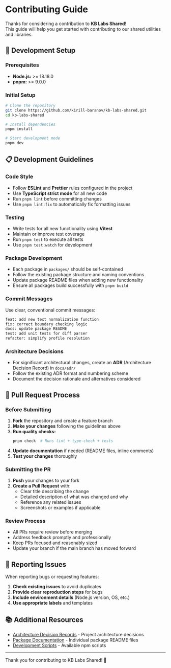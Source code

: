 # Contributing Guide

Thanks for considering a contribution to **KB Labs Shared**!  
This guide will help you get started with contributing to our shared utilities and libraries.

## 🚀 Development Setup

### Prerequisites

- **Node.js:** >= 18.18.0
- **pnpm:** >= 9.0.0

### Initial Setup

```bash
# Clone the repository
git clone https://github.com/kirill-baranov/kb-labs-shared.git
cd kb-labs-shared

# Install dependencies
pnpm install

# Start development mode
pnpm dev
```

## 📋 Development Guidelines

### Code Style

- Follow **ESLint** and **Prettier** rules configured in the project
- Use **TypeScript strict mode** for all new code
- Run `pnpm lint` before committing changes
- Use `pnpm lint:fix` to automatically fix formatting issues

### Testing

- Write tests for all new functionality using **Vitest**
- Maintain or improve test coverage
- Run `pnpm test` to execute all tests
- Use `pnpm test:watch` for development

### Package Development

- Each package in `packages/` should be self-contained
- Follow the existing package structure and naming conventions
- Update package README files when adding new functionality
- Ensure all packages build successfully with `pnpm build`

### Commit Messages

Use clear, conventional commit messages:

```bash
feat: add new text normalization function
fix: correct boundary checking logic
docs: update package README
test: add unit tests for diff parser
refactor: simplify profile resolution
```

### Architecture Decisions

- For significant architectural changes, create an **ADR** (Architecture Decision Record) in `docs/adr/`
- Follow the existing ADR format and numbering scheme
- Document the decision rationale and alternatives considered

## 🔄 Pull Request Process

### Before Submitting

1. **Fork** the repository and create a feature branch
2. **Make your changes** following the guidelines above
3. **Run quality checks:**
   ```bash
   pnpm check  # Runs lint + type-check + tests
   ```
4. **Update documentation** if needed (README files, inline comments)
5. **Test your changes** thoroughly

### Submitting the PR

1. **Push** your changes to your fork
2. **Create a Pull Request** with:
   - Clear title describing the change
   - Detailed description of what was changed and why
   - Reference any related issues
   - Screenshots or examples if applicable

### Review Process

- All PRs require review before merging
- Address feedback promptly and professionally
- Keep PRs focused and reasonably sized
- Update your branch if the main branch has moved forward

## 🐛 Reporting Issues

When reporting bugs or requesting features:

1. **Check existing issues** to avoid duplicates
2. **Provide clear reproduction steps** for bugs
3. **Include environment details** (Node.js version, OS, etc.)
4. **Use appropriate labels** and templates

## 📚 Additional Resources

- [Architecture Decision Records](./docs/adr/) - Project architecture decisions
- [Package Documentation](./packages/) - Individual package README files
- [Development Scripts](./README.md#-available-scripts) - Available npm scripts

---

Thank you for contributing to KB Labs Shared! 🎉
